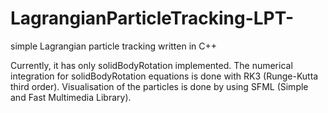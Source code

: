 # LagrangianParticleTracking-LPT-
simple Lagrangian particle tracking written in C++

Currently, it has only solidBodyRotation implemented. The numerical integration for solidBodyRotation equations is done with RK3 (Runge-Kutta third order). Visualisation of the particles is done by using SFML (Simple and Fast Multimedia Library).
